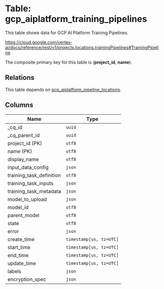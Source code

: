 # Table: gcp_aiplatform_training_pipelines

This table shows data for GCP AI Platform Training Pipelines.

https://cloud.google.com/vertex-ai/docs/reference/rest/v1/projects.locations.trainingPipelines#TrainingPipeline

The composite primary key for this table is (**project_id**, **name**).

## Relations

This table depends on [gcp_aiplatform_pipeline_locations](gcp_aiplatform_pipeline_locations).

## Columns

| Name          | Type          |
| ------------- | ------------- |
|_cq_id|`uuid`|
|_cq_parent_id|`uuid`|
|project_id (PK)|`utf8`|
|name (PK)|`utf8`|
|display_name|`utf8`|
|input_data_config|`json`|
|training_task_definition|`utf8`|
|training_task_inputs|`json`|
|training_task_metadata|`json`|
|model_to_upload|`json`|
|model_id|`utf8`|
|parent_model|`utf8`|
|state|`utf8`|
|error|`json`|
|create_time|`timestamp[us, tz=UTC]`|
|start_time|`timestamp[us, tz=UTC]`|
|end_time|`timestamp[us, tz=UTC]`|
|update_time|`timestamp[us, tz=UTC]`|
|labels|`json`|
|encryption_spec|`json`|
